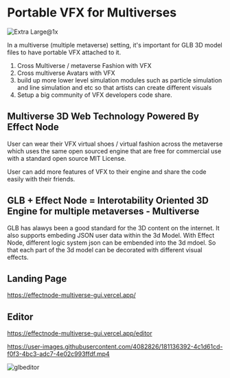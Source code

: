 # Portable VFX for Multiverses
![Extra Large@1x](https://user-images.githubusercontent.com/4082826/181139116-a8fc8b65-e9a5-4345-a979-6debb45875cb.png)

In a multiverse (multiple metaverse) setting, it's important for GLB 3D model files to have portable VFX attached to it.

1. Cross Multiverse / metaverse Fashion with VFX
2. Cross multiverse Avatars with VFX
3. build up more lower level simulation modules such as particle simulation and line simulation and etc so that artists can create different visuals 
4. Setup a big community of VFX developers code share.

## Multiverse 3D Web Technology Powered By Effect Node

User can wear their VFX virtual shoes / virtual fashion across the metaverse which uses the same open sourced engine that are free for commercial use with a standard open source MIT License.

User can add more features of VFX to their engine and share the code easily with their friends.

## GLB + Effect Node = Interotability Oriented 3D Engine for multiple metaverses - Multiverse

GLB has alawys been a good standard for the 3D content on the internet. It also supports embeding JSON user data within the 3d Model. With Effect Node, different logic system json can be embended into the 3d mdoel. So that each part of the 3d model can be decorated with different visual effects.

## Landing Page
https://effectnode-multiverse-gui.vercel.app/

## Editor
https://effectnode-multiverse-gui.vercel.app/editor

https://user-images.githubusercontent.com/4082826/181136392-4c1d61cd-f0f3-4bc3-adc7-4e02c993ffdf.mp4


![glbeditor](https://user-images.githubusercontent.com/4082826/181136061-c7eeb572-0590-41b7-9418-a755042333f9.png)

